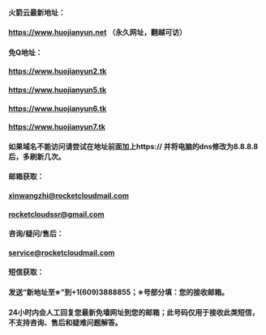 #### 火箭云最新地址：
#### https://www.huojianyun.net   （永久网址，翻越可访）
#### 免Q地址：
#### https://www.huojianyun2.tk 
#### https://www.huojianyun5.tk
#### https://www.huojianyun6.tk
#### https://www.huojianyun7.tk
#### 如果域名不能访问请尝试在地址前面加上https:// 并将电脑的dns修改为8.8.8.8后，多刷新几次。

#### 邮箱获取：
#### xinwangzhi@rocketcloudmail.com
#### rocketcloudssr@gmail.com
#### 咨询/疑问/售后：
#### service@rocketcloudmail.com

#### 短信获取：
#### 发送“新地址至※”到+1(609)3888855；※号部分填：您的接收邮箱。
#### 24小时内会人工回复您最新免墙网址到您的邮箱；此号码仅用于接收此类短信，不支持咨询、售后和疑难问题解答。
